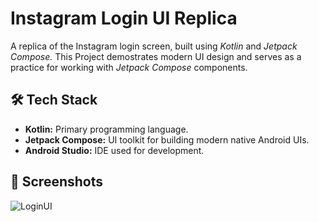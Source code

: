 # Instagram Login UI Replica
A replica of the Instagram login screen, built using *Kotlin* and *Jetpack Compose.*
This Project demostrates modern UI design and serves as a practice for working with *Jetpack Compose* components.

## 🛠 Tech Stack
* **Kotlin:** Primary programming language.
* **Jetpack Compose:** UI toolkit for building modern native Android UIs.
* **Android Studio:** IDE used for development.

## 📸 Screenshots
![LoginUI](https://github.com/user-attachments/assets/36912d09-cafe-416a-a33a-5e84b5b03f32)
